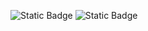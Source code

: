 ![Static Badge](https://img.shields.io/badge/LinkedIn-0A66C2?style=for-the-badge&logo=linkedin&logoColor=white&link=https%3A%2F%2Fwww.linkedin.com%2Fin%2Fdreasyquia%2F)
![Static Badge](https://img.shields.io/badge/Gmail-EA4335?style=for-the-badge&logo=gmail&logoColor=white&link=mailto%3Adreasyquia%40gmail.com)
